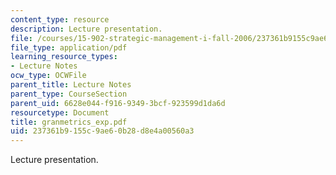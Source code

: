 ```yaml
---
content_type: resource
description: Lecture presentation.
file: /courses/15-902-strategic-management-i-fall-2006/237361b9155c9ae60b28d8e4a00560a3_granmetrics_exp.pdf
file_type: application/pdf
learning_resource_types:
- Lecture Notes
ocw_type: OCWFile
parent_title: Lecture Notes
parent_type: CourseSection
parent_uid: 6628e044-f916-9349-3bcf-923599d1da6d
resourcetype: Document
title: granmetrics_exp.pdf
uid: 237361b9-155c-9ae6-0b28-d8e4a00560a3
---
```

Lecture presentation.


